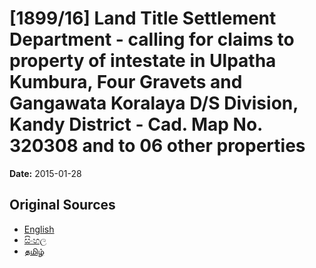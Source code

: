 # [1899/16] Land Title Settlement Department - calling for claims to property of intestate in Ulpatha Kumbura, Four Gravets and Gangawata Koralaya D/S Division, Kandy District - Cad. Map No. 320308 and to 06 other properties

**Date:** 2015-01-28

## Original Sources

- [English](https://documents.gov.lk/view/extra-gazettes/2015/1/1899-16_E.pdf)
- [සිංහල](https://documents.gov.lk/view/extra-gazettes/2015/1/1899-16_S.pdf)
- [தமிழ்](https://documents.gov.lk/view/extra-gazettes/2015/1/1899-16_T.pdf)
